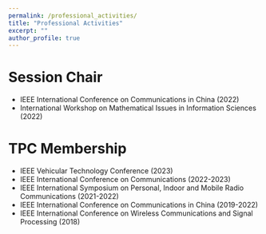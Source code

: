 ```yaml
---
permalink: /professional_activities/
title: "Professional Activities"
excerpt: ""
author_profile: true
---
```


# Session Chair
- IEEE International Conference on Communications in China (2022)
- International Workshop on Mathematical Issues in Information Sciences (2022)

# TPC Membership
- IEEE Vehicular Technology Conference (2023)
- IEEE International Conference on Communications (2022-2023)
- IEEE International Symposium on Personal, Indoor and Mobile Radio Communications (2021-2022)
- IEEE International Conference on Communications in China (2019-2022)
- IEEE International Conference on Wireless Communications and Signal Processing (2018)
